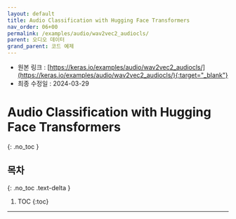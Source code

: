 ```yaml
---
layout: default
title: Audio Classification with Hugging Face Transformers
nav_order: 06+00
permalink: /examples/audio/wav2vec2_audiocls/
parent: 오디오 데이터
grand_parent: 코드 예제
---
```


* 원본 링크 : [https://keras.io/examples/audio/wav2vec2_audiocls/](https://keras.io/examples/audio/wav2vec2_audiocls/){:target="_blank"}
* 최종 수정일 : 2024-03-29

# Audio Classification with Hugging Face Transformers
{: .no_toc }

## 목차
{: .no_toc .text-delta }

1. TOC
{:toc}

---
